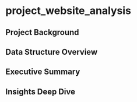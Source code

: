 # project_website_analysis

## Project Background

## Data Structure Overview

## Executive Summary

## Insights Deep Dive
